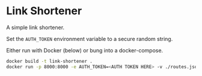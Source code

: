 # Link Shortener

A simple link shortener.

Set the `AUTH_TOKEN` environment variable to a secure random string.


Either run with Docker (below) or bung into a docker-compose.

```sh
docker build -t link-shortener .
docker run -p 8000:8000 -e AUTH_TOKEN=<AUTH TOKEN HERE> -v ./routes.json:/app/routes.json link-shortener
```

